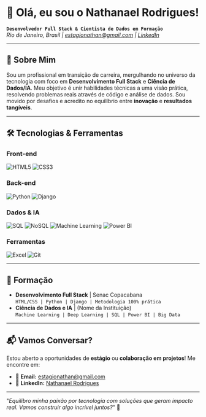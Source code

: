 # 👋 Olá, eu sou o Nathanael Rodrigues! 

**`Desenvolvedor Full Stack & Cientista de Dados em Formação`**  
*Rio de Janeiro, Brasil | [estagionathan@gmail.com](mailto:estagionathan@gmail.com) | [LinkedIn](https://www.linkedin.com/in/seu-linkedin-aqui/)*

---

## 🚀 **Sobre Mim**  
Sou um profissional em transição de carreira, mergulhando no universo da tecnologia com foco em **Desenvolvimento Full Stack** e **Ciência de Dados/IA**. Meu objetivo é unir habilidades técnicas a uma visão prática, resolvendo problemas reais através de código e análise de dados. Sou movido por desafios e acredito no equilíbrio entre **inovação** e **resultados tangíveis**.

---

## 🛠️ **Tecnologias & Ferramentas**  

### **Front-end**  
![HTML5](https://img.shields.io/badge/HTML5-E34F26?style=flat&logo=html5&logoColor=white)
![CSS3](https://img.shields.io/badge/CSS3-1572B6?style=flat&logo=css3&logoColor=white)

### **Back-end**  
![Python](https://img.shields.io/badge/Python-3776AB?style=flat&logo=python&logoColor=white)
![Django](https://img.shields.io/badge/Django-092E20?style=flat&logo=django&logoColor=white)

### **Dados & IA**  
![SQL](https://img.shields.io/badge/SQL-4479A1?style=flat&logo=postgresql&logoColor=white)
![NoSQL](https://img.shields.io/badge/NoSQL-4EA94B?style=flat&logo=mongodb&logoColor=white)
![Machine Learning](https://img.shields.io/badge/Machine_Learning-FF6F00?style=flat&logo=tensorflow&logoColor=white)
![Power BI](https://img.shields.io/badge/Power_BI-F2C811?style=flat&logo=powerbi&logoColor=black)

### **Ferramentas**  
![Excel](https://img.shields.io/badge/Excel-217346?style=flat&logo=microsoftexcel&logoColor=white)
![Git](https://img.shields.io/badge/Git-F05032?style=flat&logo=git&logoColor=white)


---

## 📖 **Formação**  
- **Desenvolvimento Full Stack** | Senac Copacabana  
  `HTML/CSS | Python | Django | Metodologia 100% prática`  
- **Ciência de Dados e IA** | (Nome da Instituição)  
  `Machine Learning | Deep Learning | SQL | Power BI | Big Data`  

---

## 📬 **Vamos Conversar?**  
Estou aberto a oportunidades de **estágio** ou **colaboração em projetos**! Me encontre em:  
- 📧 **Email:** [estagionathan@gmail.com](mailto:estagionathan@gmail.com)  
- 💼 **LinkedIn:** [Nathanael Rodrigues](https://www.linkedin.com/in/seu-linkedin-aqui/)  

---

"*Equilibro minha paixão por tecnologia com soluções que geram impacto real. Vamos construir algo incrível juntos?*" 🚀  
